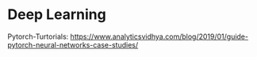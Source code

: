 # Deep Learning
Pytorch-Turtorials: https://www.analyticsvidhya.com/blog/2019/01/guide-pytorch-neural-networks-case-studies/